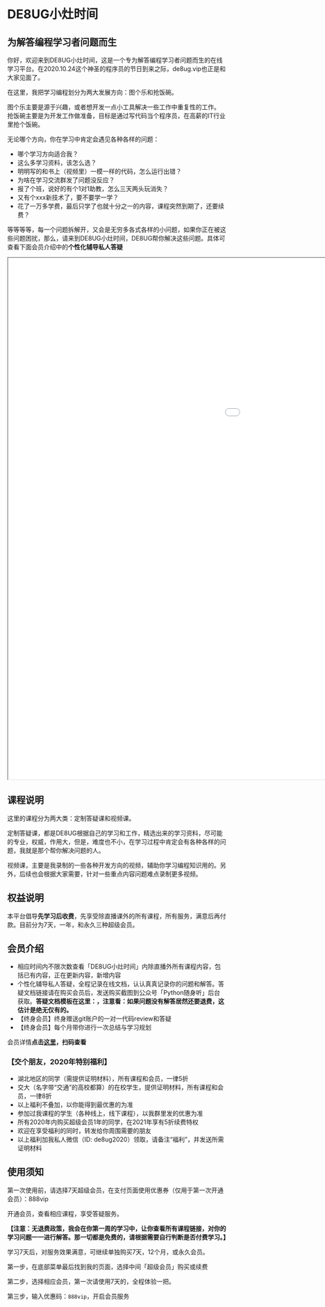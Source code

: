 # DE8UG小灶时间

## 为解答编程学习者问题而生

你好，欢迎来到DE8UG小灶时间，这是一个专为解答编程学习者问题而生的在线学习平台。在2020.10.24这个神圣的程序员的节日到来之际，de8ug.vip也正是和大家见面了。

在这里，我把学习编程划分为两大发展方向：图个乐和抢饭碗。

图个乐主要是源于兴趣，或者想开发一点小工具解决一些工作中重复性的工作。
抢饭碗主要是为开发工作做准备，目标是通过写代码当个程序员，在高薪的IT行业里抢个饭碗。

无论哪个方向，你在学习中肯定会遇见各种各样的问题：

- 哪个学习方向适合我？
- 这么多学习资料，该怎么选？
- 明明写的和书上（视频里）一模一样的代码，怎么运行出错？
- 为啥在学习交流群发了问题没反应？
- 报了个班，说好的有个1对1助教，怎么三天两头玩消失？
- 又有个xxx新技术了，要不要学一学？
- 花了一万多学费，最后只学了也就十分之一的内容，课程突然到期了，还要续费？


等等等等，每一个问题拆解开，又会是无穷多各式各样的小问题，如果你正在被这些问题困扰，那么，请来到DE8UG小灶时间，DE8UG帮你解决这些问题。具体可查看下面会员介绍中的**个性化辅导私人答疑**

<iframe style="width: 1600px; height: 1200px" src="xiaozao.html"></iframe>

## 课程说明

这里的课程分为两大类：定制答疑课和视频课。

定制答疑课，都是DE8UG根据自己的学习和工作，精选出来的学习资料，尽可能的专业，权威，作用大，但是，难度也不小，在学习过程中肯定会有各种各样的问题，我就是那个帮你解决问题的人。

视频课，主要是我录制的一些各种开发方向的视频，辅助你学习编程知识用的。另外，后续也会根据大家需要，针对一些重点内容问题难点录制更多视频。

## 权益说明
本平台倡导**先学习后收费**，先享受除直播课外的所有课程，所有服务，满意后再付款。目前分为7天，一年，和永久三种超级会员。

## 会员介绍

- 相应时间内不限次数查看「DE8UG小灶时间」内除直播外所有课程内容，包括已有内容，正在更新内容，新增内容
- 个性化辅导私人答疑，全程记录在线文档，认认真真记录你的问题和解答。答疑文档链接请在购买会员后，发送购买截图到公众号「Python随身听」后台获取。**答疑文档模板在这里：，注意看：如果问题没有解答居然还要退费，这估计是绝无仅有的。**
- 【终身会员】终身赠送git账户的一对一代码review和答疑
- 【终身会员】每个月带你进行一次总结与学习规划

会员详情**点击[这里](https://appLmzD9vZC4926.h5.xiaoeknow.com/v1/usercenter/super_vip/index/s_5f922cd85ab43_iIrVm2fG51?type=15)，扫码查看**


### 【交个朋友，2020年特别福利】  

- 湖北地区的同学（需提供证明材料），所有课程和会员，一律5折
- 交大（名字带“交通”的高校都算）的在校学生，提供证明材料，所有课程和会员，一律8折
- 以上福利不叠加，以你能得到最优惠的为准
- 参加过我课程的学生（各种线上，线下课程），以我群里发的优惠为准
- 所有2020年内购买超级会员1年的同学，在2021年享有5折续费特权
- 欢迎在享受福利的同时，转发给你周围需要的朋友
- 以上福利加我私人微信（ID: de8ug2020）领取，请备注“福利”，并发送所需证明材料


## 使用须知

第一次使用前，请选择7天超级会员，在支付页面使用优惠券（仅用于第一次开通会员）：888vip

开通会员，查看相应课程，享受答疑服务。

**【注意：无退费政策，我会在你第一周的学习中，让你查看所有课程链接，对你的学习问题一一进行解答。那一切都是免费的，请根据需要自行判断是否付费学习。】**

学习7天后，对服务效果满意，可继续单独购买7天，12个月，或永久会员。

第一步，在底部菜单最后找到我的页面，选择中间「超级会员」购买或续费

第二步，选择相应会员，第一次请使用7天的，全程体验一把。

第三步，输入优惠码：`888vip`，开启会员服务